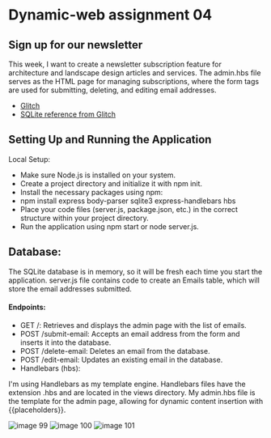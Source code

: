 # Dynamic-web assignment 04
## Sign up for our newsletter
This week, I want to create a newsletter subscription feature for architecture and landscape design articles and services.
The admin.hbs file serves as the HTML page for managing subscriptions, where the form tags are used for submitting, deleting, and editing email addresses.

* [Glitch](https://dynamic-web-sign-up-email.glitch.me/)
* [SQLite reference from Glitch](https://glitch.com/edit/#!/hammerhead-rich-danthus)

## Setting Up and Running the Application
Local Setup:

* Make sure Node.js is installed on your system.
* Create a project directory and initialize it with npm init.
* Install the necessary packages using npm:
* npm install express body-parser sqlite3 express-handlebars hbs
* Place your code files (server.js, package.json, etc.) in the correct structure within your project directory.
* Run the application using npm start or node server.js.

## Database:
The SQLite database is in memory, so it will be fresh each time you start the application.
server.js file contains code to create an Emails table, which will store the email addresses submitted.

#### Endpoints:
* GET /: Retrieves and displays the admin page with the list of emails.
* POST /submit-email: Accepts an email address from the form and inserts it into the database.
* POST /delete-email: Deletes an email from the database.
* POST /edit-email: Updates an existing email in the database.
* Handlebars (hbs):

I'm using Handlebars as my template engine.
Handlebars files have the extension .hbs and are located in the views directory.
My admin.hbs file is the template for the admin page, allowing for dynamic content insertion with {{placeholders}}.

![image 99](https://github.com/PanithanPenny/ITP-Dynamic-Web/assets/143921260/e0776448-06c9-44e6-a5b4-1aca223b1b1c)
![image 100](https://github.com/PanithanPenny/ITP-Dynamic-Web/assets/143921260/2b8a1bbf-56b2-4fdb-8e8c-8de1ee714e43)
![image 101](https://github.com/PanithanPenny/ITP-Dynamic-Web/assets/143921260/1c60a25f-27c6-4c06-8cf2-73f0425f9700)

